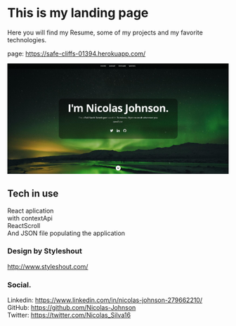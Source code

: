 # This is my landing page

Here you will find my Resume, some of my projects and my favorite technologies.

page: https://safe-cliffs-01394.herokuapp.com/

![plot](./public/images/landingpageSnap.jpg)

## Tech in use

React aplication </br> with contextApi </br> ReactScroll </br>
And JSON file populating the application

### Design by Styleshout

http://www.styleshout.com/

### Social.
Linkedin: https://www.linkedin.com/in/nicolas-johnson-279662210/ </br>
GitHub: https://github.com/Nicolas-Johnson </br>
Twitter: https://twitter.com/Nicolas_Silva16